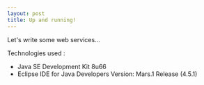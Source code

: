 ```yaml
---
layout: post
title: Up and running!
---
```


Let's write some web services...

Technologies used :

* Java SE Development Kit 8u66
* Eclipse IDE for Java Developers Version: Mars.1 Release (4.5.1)
